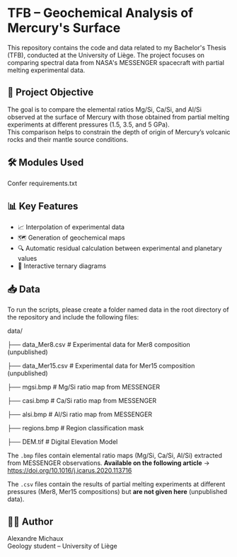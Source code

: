 # TFB – Geochemical Analysis of Mercury's Surface

This repository contains the code and data related to my Bachelor's Thesis (TFB), conducted at the University of Liège. The project focuses on comparing spectral data from NASA's MESSENGER spacecraft with partial melting experimental data.

 
## 🧪 Project Objective

The goal is to compare the elemental ratios Mg/Si, Ca/Si, and Al/Si observed at the surface of Mercury with those obtained from partial melting experiments at different pressures (1.5, 3.5, and 5 GPa).  
This comparison helps to constrain the depth of origin of Mercury’s volcanic rocks and their mantle source conditions.

## 🛠 Modules Used

Confer requirements.txt

## 📊 Key Features

- 📈 Interpolation of experimental data
- 🗺 Generation of geochemical maps
- 🔍 Automatic residual calculation between experimental and planetary values
- 🔺 Interactive ternary diagrams

## 📥 Data

To run the scripts, please create a folder named data in the root directory of the repository and include the following files:

data/

├── data_Mer8.csv    # Experimental data for Mer8 composition (unpublished)

├── data_Mer15.csv   # Experimental data for Mer15 composition (unpublished)

├── mgsi.bmp         # Mg/Si ratio map from MESSENGER

├── casi.bmp         # Ca/Si ratio map from MESSENGER

├── alsi.bmp         # Al/Si ratio map from MESSENGER

├── regions.bmp      # Region classification mask

├── DEM.tif          # Digital Elevation Model

The `.bmp` files contain elemental ratio maps (Mg/Si, Ca/Si, Al/Si) extracted from MESSENGER observations. **Available on the following article** -> https://doi.org/10.1016/j.icarus.2020.113716

The `.csv` files contain the results of partial melting experiments at different pressures (Mer8, Mer15 compositions) but **are not given here** (unpublished data).


## 👨‍🔬 Author

Alexandre Michaux  
Geology student – University of Liège  
